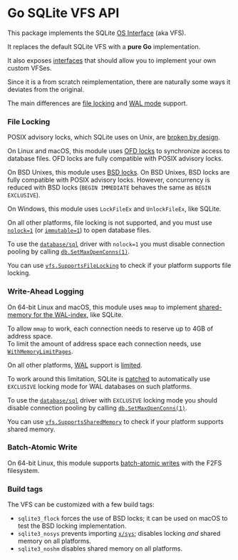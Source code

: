 # Go SQLite VFS API

This package implements the SQLite [OS Interface](https://sqlite.org/vfs.html) (aka VFS).

It replaces the default SQLite VFS with a **pure Go** implementation.

It also exposes [interfaces](https://pkg.go.dev/github.com/ncruces/go-sqlite3/vfs#VFS)
that should allow you to implement your own custom VFSes.

Since it is a from scratch reimplementation,
there are naturally some ways it deviates from the original.

The main differences are [file locking](#file-locking) and [WAL mode](write-ahead-logging) support.

### File Locking

POSIX advisory locks, which SQLite uses on Unix, are
[broken by design](https://sqlite.org/src/artifact/2e8b12?ln=1073-1161).

On Linux and macOS, this module uses
[OFD locks](https://www.gnu.org/software/libc/manual/html_node/Open-File-Description-Locks.html)
to synchronize access to database files.
OFD locks are fully compatible with POSIX advisory locks.

On BSD Unixes, this module uses
[BSD locks](https://man.freebsd.org/cgi/man.cgi?query=flock&sektion=2).
On BSD Unixes, BSD locks are fully compatible with POSIX advisory locks.
However, concurrency is reduced with BSD locks
(`BEGIN IMMEDIATE` behaves the same as `BEGIN EXCLUSIVE`). 

On Windows, this module uses `LockFileEx` and `UnlockFileEx`,
like SQLite.

On all other platforms, file locking is not supported, and you must use
[`nolock=1`](https://sqlite.org/uri.html#urinolock)
(or [`immutable=1`](https://sqlite.org/uri.html#uriimmutable))
to open database files.

To use the [`database/sql`](https://pkg.go.dev/database/sql) driver
with `nolock=1` you must disable connection pooling by calling
[`db.SetMaxOpenConns(1)`](https://pkg.go.dev/database/sql#DB.SetMaxOpenConns).

You can use [`vfs.SupportsFileLocking`](https://pkg.go.dev/github.com/ncruces/go-sqlite3/vfs#SupportsFileLocking)
to check if your platform supports file locking.

### Write-Ahead Logging

On 64-bit Linux and macOS, this module uses `mmap` to implement
[shared-memory for the WAL-index](https://sqlite.org/wal.html#implementation_of_shared_memory_for_the_wal_index),
like SQLite.

To allow `mmap` to work, each connection needs to reserve up to 4GB of address space.\
To limit the amount of address space each connection needs,
use [`WithMemoryLimitPages`](../tests/testcfg/testcfg.go).

On all other platforms, [WAL](https://sqlite.org/wal.html) support is
[limited](https://sqlite.org/wal.html#noshm).

To work around this limitation, SQLite is [patched](sqlite3/locking_mode.patch)
to automatically use `EXCLUSIVE` locking mode for WAL databases on such platforms.

To use the [`database/sql`](https://pkg.go.dev/database/sql) driver
with `EXCLUSIVE` locking mode you should disable connection pooling by calling
[`db.SetMaxOpenConns(1)`](https://pkg.go.dev/database/sql#DB.SetMaxOpenConns).

You can use [`vfs.SupportsSharedMemory`](https://pkg.go.dev/github.com/ncruces/go-sqlite3/vfs#SupportsSharedMemory)
to check if your platform supports shared memory.

### Batch-Atomic Write

On 64-bit Linux, this module supports [batch-atomic writes](https://sqlite.org/cgi/src/technote/714)
with the F2FS filesystem.

### Build tags

The VFS can be customized with a few build tags:
- `sqlite3_flock` forces the use of BSD locks; it can be used on macOS to test the BSD locking implementation.
- `sqlite3_nosys` prevents importing [`x/sys`](https://pkg.go.dev/golang.org/x/sys);
  disables locking _and_ shared memory on all platforms.
- `sqlite3_noshm` disables shared memory on all platforms.
